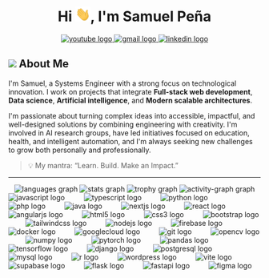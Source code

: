 <h1 align="center">Hi <img src="https://raw.githubusercontent.com/ABSphreak/ABSphreak/master/gifs/Hi.gif" width="30px">, I'm Samuel Peña</h1>

<!----------------------->

<div align="center">
  <a href="https://www.youtube.com/@samuelpro2345" target="_blank">
    <img src="https://img.shields.io/static/v1?message=Youtube&logo=youtube&label=&color=FF0000&logoColor=white&labelColor=&style=for-the-badge" height="35" alt="youtube logo" />
  </a>
  <a href="mailto:penaortegasamuel@gmail.com" target="_blank">
    <img src="https://img.shields.io/static/v1?message=Gmail&logo=gmail&label=&color=D14836&logoColor=white&labelColor=&style=for-the-badge" height="35" alt="gmail logo" />
  </a>
  <a href="https://www.linkedin.com/in/samuel-nissi" target="_blank">
    <img src="https://img.shields.io/static/v1?message=LinkedIn&logo=linkedin&label=&color=0077B5&logoColor=white&labelColor=&style=for-the-badge" height="35" alt="linkedin logo" />
  </a>
</div>

## <picture><img src="https://github.com/7oSkaaa/7oSkaaa/blob/main/Images/OS.gif?raw=true" width="30px"></picture> About Me

I'm Samuel, a Systems Engineer with a strong focus on technological innovation. I work on projects that integrate **Full-stack web development**, **Data science**, **Artificial intelligence**, and **Modern scalable architectures**.

I'm passionate about turning complex ideas into accessible, impactful, and well-designed solutions by combining engineering with creativity. I'm involved in AI research groups, have led initiatives focused on education, health, and intelligent automation, and I'm always seeking new challenges to grow both personally and professionally.

> 💡 My mantra: “Learn. Build. Make an Impact.”

---
<!----------------------->

<!----------------------->
<div align="center">
  <img src="https://github-readme-stats.vercel.app/api/top-langs?username=Nasor2&locale=en&hide_title=false&layout=compact&card_width=320&langs_count=10&theme=gruvbox&hide_border=true" height="170" alt="languages graph"  />
  <img src="https://github-readme-stats.vercel.app/api?username=Nasor2&hide_title=false&hide_rank=false&show_icons=true&include_all_commits=true&count_private=true&disable_animations=false&theme=gruvbox&locale=en&hide_border=true" height="170" alt="stats graph"  />
  <img src="https://github-profile-trophy.vercel.app?username=Nasor2&theme=onedark&no-bg=true&no-frame=true" height="150" alt="trophy graph"  />
  <img src="https://github-readme-activity-graph.vercel.app/graph?username=Nasor2&theme=gruvbox&area=true&hide_border=true&hide_title=false" height="300" alt="activity-graph graph"  />
</div>


<div align="left">
  <img src="https://skillicons.dev/icons?i=js" height="57" alt="javascript logo"  />
  <img width="30" />
  <img src="https://skillicons.dev/icons?i=ts" height="57" alt="typescript logo"  />
  <img width="30" />
  <img src="https://skillicons.dev/icons?i=py" height="57" alt="python logo"  />
  <img width="30" />
  <img src="https://skillicons.dev/icons?i=php" height="57" alt="php logo"  />
  <img width="30" />
  <img src="https://skillicons.dev/icons?i=java" height="57" alt="java logo"  />
  <img width="30" />
  <img src="https://skillicons.dev/icons?i=nextjs" height="57" alt="nextjs logo"  />
  <img width="30" />
  <img src="https://skillicons.dev/icons?i=react" height="57" alt="react logo"  />
  <img width="30" />
  <img src="https://skillicons.dev/icons?i=angular" height="57" alt="angularjs logo"  />
  <img width="30" />
  <img src="https://skillicons.dev/icons?i=html" height="57" alt="html5 logo"  />
  <img width="30" />
  <img src="https://skillicons.dev/icons?i=css" height="57" alt="css3 logo"  />
  <img width="30" />
  <img src="https://skillicons.dev/icons?i=bootstrap" height="57" alt="bootstrap logo"  />
  <img width="30" />
  <img src="https://skillicons.dev/icons?i=tailwind" height="57" alt="tailwindcss logo"  />
  <img width="30" />
  <img src="https://skillicons.dev/icons?i=nodejs" height="57" alt="nodejs logo"  />
  <img width="30" />
  <img src="https://skillicons.dev/icons?i=firebase" height="57" alt="firebase logo"  />
  <img width="30" />
  <img src="https://skillicons.dev/icons?i=docker" height="57" alt="docker logo"  />
  <img width="30" />
  <img src="https://skillicons.dev/icons?i=gcp" height="57" alt="googlecloud logo"  />
  <img width="30" />
  <img src="https://skillicons.dev/icons?i=git" height="57" alt="git logo"  />
  <img width="30" />
  <img src="https://cdn.jsdelivr.net/gh/devicons/devicon/icons/opencv/opencv-original.svg" height="57" alt="opencv logo"  />
  <img width="30" />
  <img src="https://cdn.jsdelivr.net/gh/devicons/devicon/icons/numpy/numpy-original.svg" height="57" alt="numpy logo"  />
  <img width="30" />
  <img src="https://skillicons.dev/icons?i=pytorch" height="57" alt="pytorch logo"  />
  <img width="30" />
  <img src="https://cdn.jsdelivr.net/gh/devicons/devicon/icons/pandas/pandas-original.svg" height="57" alt="pandas logo"  />
  <img width="30" />
  <img src="https://skillicons.dev/icons?i=tensorflow" height="57" alt="tensorflow logo"  />
  <img width="30" />
  <img src="https://skillicons.dev/icons?i=django" height="57" alt="django logo"  />
  <img width="30" />
  <img src="https://skillicons.dev/icons?i=postgres" height="57" alt="postgresql logo"  />
  <img width="30" />
  <img src="https://skillicons.dev/icons?i=mysql" height="57" alt="mysql logo"  />
  <img width="30" />
  <img src="https://skillicons.dev/icons?i=r" height="57" alt="r logo"  />
  <img width="30" />
  <img src="https://skillicons.dev/icons?i=wordpress" height="57" alt="wordpress logo"  />
  <img width="30" />
  <img src="https://skillicons.dev/icons?i=vite" height="57" alt="vite logo"  />
  <img width="30" />
  <img src="https://skillicons.dev/icons?i=supabase" height="57" alt="supabase logo"  />
  <img width="30" />
  <img src="https://skillicons.dev/icons?i=flask" height="57" alt="flask logo"  />
  <img width="30" />
  <img src="https://skillicons.dev/icons?i=fastapi" height="57" alt="fastapi logo"  />
  <img width="30" />
  <img src="https://skillicons.dev/icons?i=figma" height="57" alt="figma logo"  />
</div>




<!----------------------->
